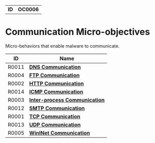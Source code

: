 |||
|--|-----|
|**ID**|**OC0006**|

# Communication Micro-objectives #
Micro-behaviors that enable malware to communicate.

|ID|Name|
|-----------------------------|--------|
|R0011|[**DNS Communication**](https://github.com/MBCProject/mbc-markdown/blob/master/micro-behaviors/communication/dns-comm.md)|
|R0004|[**FTP Communication**](https://github.com/MBCProject/mbc-markdown/blob/master/micro-behaviors/communication/ftp-comm.md)|
|R0002|[**HTTP Communication**](https://github.com/MBCProject/mbc-markdown/blob/master/micro-behaviors/communication/http-comm.md)|
|R0014|[**ICMP Communication**](https://github.com/MBCProject/mbc-markdown/blob/master/micro-behaviors/communication/icmp-comm.md)|
|R0003|[**Inter-process Communication**](https://github.com/MBCProject/mbc-markdown/blob/master/micro-behaviors/communication/inter-process.md)|
|R0012|[**SMTP Communication**](https://github.com/MBCProject/mbc-markdown/blob/master/micro-behaviors/communication/smtp-comm.md)|
|R0001|[**TCP Communication**](https://github.com/MBCProject/mbc-markdown/blob/master/micro-behaviors/communication/tcp-comm.md)|
|R0013|[**UDP Communication**](https://github.com/MBCProject/mbc-markdown/blob/master/micro-behaviors/communication/udp-comm.md)|
|R0005|[**WinINet Communication**](https://github.com/MBCProject/mbc-markdown/blob/master/micro-behaviors/communication/wininet.md)|

